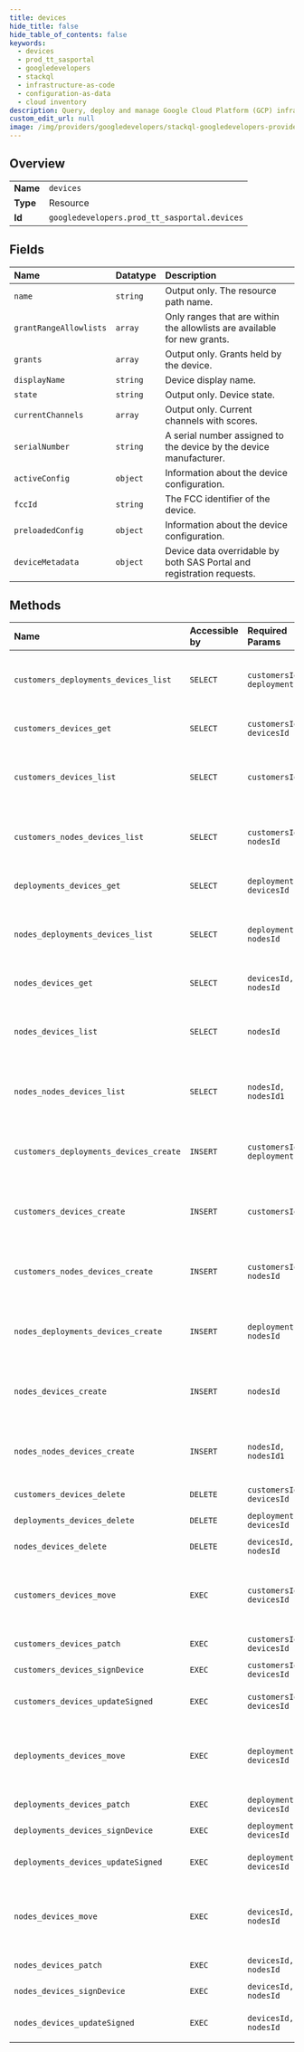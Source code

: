 ```yaml
---
title: devices
hide_title: false
hide_table_of_contents: false
keywords:
  - devices
  - prod_tt_sasportal
  - googledevelopers    
  - stackql
  - infrastructure-as-code
  - configuration-as-data
  - cloud inventory
description: Query, deploy and manage Google Cloud Platform (GCP) infrastructure and resources using SQL
custom_edit_url: null
image: /img/providers/googledevelopers/stackql-googledevelopers-provider-featured-image.png
---
```

  
    

## Overview
<table><tbody>
<tr><td><b>Name</b></td><td><code>devices</code></td></tr>
<tr><td><b>Type</b></td><td>Resource</td></tr>
<tr><td><b>Id</b></td><td><code>googledevelopers.prod_tt_sasportal.devices</code></td></tr>
</tbody></table>

## Fields
| Name | Datatype | Description |
|:-----|:---------|:------------|
| `name` | `string` | Output only. The resource path name. |
| `grantRangeAllowlists` | `array` | Only ranges that are within the allowlists are available for new grants. |
| `grants` | `array` | Output only. Grants held by the device. |
| `displayName` | `string` | Device display name. |
| `state` | `string` | Output only. Device state. |
| `currentChannels` | `array` | Output only. Current channels with scores. |
| `serialNumber` | `string` | A serial number assigned to the device by the device manufacturer. |
| `activeConfig` | `object` | Information about the device configuration. |
| `fccId` | `string` | The FCC identifier of the device. |
| `preloadedConfig` | `object` | Information about the device configuration. |
| `deviceMetadata` | `object` | Device data overridable by both SAS Portal and registration requests. |
## Methods
| Name | Accessible by | Required Params | Description |
|:-----|:--------------|:----------------|:------------|
| `customers_deployments_devices_list` | `SELECT` | `customersId, deploymentsId` | Lists devices under a node or customer. |
| `customers_devices_get` | `SELECT` | `customersId, devicesId` | Gets details about a device. |
| `customers_devices_list` | `SELECT` | `customersId` | Lists devices under a node or customer. |
| `customers_nodes_devices_list` | `SELECT` | `customersId, nodesId` | Lists devices under a node or customer. |
| `deployments_devices_get` | `SELECT` | `deploymentsId, devicesId` | Gets details about a device. |
| `nodes_deployments_devices_list` | `SELECT` | `deploymentsId, nodesId` | Lists devices under a node or customer. |
| `nodes_devices_get` | `SELECT` | `devicesId, nodesId` | Gets details about a device. |
| `nodes_devices_list` | `SELECT` | `nodesId` | Lists devices under a node or customer. |
| `nodes_nodes_devices_list` | `SELECT` | `nodesId, nodesId1` | Lists devices under a node or customer. |
| `customers_deployments_devices_create` | `INSERT` | `customersId, deploymentsId` | Creates a device under a node or customer. |
| `customers_devices_create` | `INSERT` | `customersId` | Creates a device under a node or customer. |
| `customers_nodes_devices_create` | `INSERT` | `customersId, nodesId` | Creates a device under a node or customer. |
| `nodes_deployments_devices_create` | `INSERT` | `deploymentsId, nodesId` | Creates a device under a node or customer. |
| `nodes_devices_create` | `INSERT` | `nodesId` | Creates a device under a node or customer. |
| `nodes_nodes_devices_create` | `INSERT` | `nodesId, nodesId1` | Creates a device under a node or customer. |
| `customers_devices_delete` | `DELETE` | `customersId, devicesId` | Deletes a device. |
| `deployments_devices_delete` | `DELETE` | `deploymentsId, devicesId` | Deletes a device. |
| `nodes_devices_delete` | `DELETE` | `devicesId, nodesId` | Deletes a device. |
| `customers_devices_move` | `EXEC` | `customersId, devicesId` | Moves a device under another node or customer. |
| `customers_devices_patch` | `EXEC` | `customersId, devicesId` | Updates a device. |
| `customers_devices_signDevice` | `EXEC` | `customersId, devicesId` | Signs a device. |
| `customers_devices_updateSigned` | `EXEC` | `customersId, devicesId` | Updates a signed device. |
| `deployments_devices_move` | `EXEC` | `deploymentsId, devicesId` | Moves a device under another node or customer. |
| `deployments_devices_patch` | `EXEC` | `deploymentsId, devicesId` | Updates a device. |
| `deployments_devices_signDevice` | `EXEC` | `deploymentsId, devicesId` | Signs a device. |
| `deployments_devices_updateSigned` | `EXEC` | `deploymentsId, devicesId` | Updates a signed device. |
| `nodes_devices_move` | `EXEC` | `devicesId, nodesId` | Moves a device under another node or customer. |
| `nodes_devices_patch` | `EXEC` | `devicesId, nodesId` | Updates a device. |
| `nodes_devices_signDevice` | `EXEC` | `devicesId, nodesId` | Signs a device. |
| `nodes_devices_updateSigned` | `EXEC` | `devicesId, nodesId` | Updates a signed device. |
